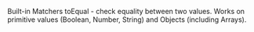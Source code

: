 Built-in Matchers
toEqual - check equality between two values. Works on primitive values (Boolean, Number, String) and Objects (including Arrays).
